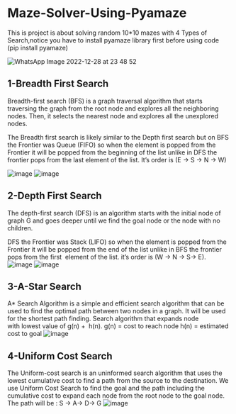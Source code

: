 # Maze-Solver-Using-Pyamaze
This is project is about solving random 10*10 mazes with 4 Types of Search,notice you have to install pyamaze library first before using code (pip install pyamaze)


![WhatsApp Image 2022-12-28 at 23 48 52](https://user-images.githubusercontent.com/94708469/209875795-924b42e7-a50f-48e5-9c95-34f1f569929c.jpg)


## 1-Breadth First Search 
Breadth-first search (BFS) is a graph traversal algorithm that starts traversing the graph from the root node and explores all the neighboring nodes. Then, it selects the nearest node and explores all the unexplored nodes. 

The Breadth first search is likely similar to the Depth first search but on BFS the Frontier was Queue (FIFO) so when the element is popped from the Frontier it will be popped from the beginning of the list unlike in DFS the frontier pops from the last element of the list. It’s order is (E -> S -> N -> W)


![image](https://user-images.githubusercontent.com/94708469/209873939-762d0a7f-87b2-4486-9dfb-955bc1185667.png)
![image](https://user-images.githubusercontent.com/94708469/209873962-639ef397-6983-46e7-ab51-efef47d08c54.png)


## 2-Depth First Search
The depth-first search (DFS) is an algorithm starts with the initial node of graph G and goes deeper until we find the goal node or the node with no children.

DFS the Frontier was Stack (LIFO) so when the element is popped from the Frontier it will be popped from the end of the list unlike in BFS the frontier pops from the first  element of the list. it’s order is (W -> N -> S-> E)​.
![image](https://user-images.githubusercontent.com/94708469/209875167-aa90be59-3065-4ac7-9efc-4a50262971d9.png)
![image](https://user-images.githubusercontent.com/94708469/209875178-babb95ff-32d8-4140-a76e-70e65820c3c0.png)


## 3-A-Star Search
A* Search Algorithm is a simple and efficient search algorithm that can be used to find the optimal path between two nodes in a graph. It will be used for the shortest path finding.
Search algorithm that expands node with lowest value of g(n) +  h(n).
g(n) = cost to reach node
h(n) = estimated cost to goal
![image](https://user-images.githubusercontent.com/94708469/209875270-64086aee-cd14-4d0a-b020-8e3a3985189b.png)


## 4-Uniform Cost Search
The Uniform-cost search is an uninformed search algorithm that uses the lowest cumulative cost to find a path from the source to the destination.
We use Uniform Cost Search to find the goal and the path including the cumulative cost to expand each node from the root node to the goal node.
The path will be : S -> A-> D-> G
![image](https://user-images.githubusercontent.com/94708469/209875241-96b3ac5c-d2ca-4a94-9402-33bd98c657e1.png)

